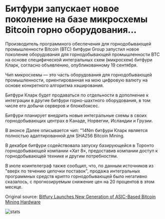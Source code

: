 # Битфури запускает новое поколение на базе микросхемы Bitcoin горно оборудования...

Производитель программного обеспечения для горнодобывающей промышленности Bitcoin (BTC) битфури Group запустил новое поколение оборудования для горнодобывающей промышленности BTC на основе специфической интегральных схем (микросхем) битфури Кларк, согласно объявлению, опубликованному 19 сентября.

Чип микросхемы — это часть оборудования для горнодобывающей промышленности, ориентированная на мою цифровую валюту на основе конкретного алгоритма хэширования.

Битфури Кларк будет продаваться по отдельности в дополнение к интеграции в другие битфури горно-шахтного оборудования, в том числе его добычи серверов и блоккбоксес.

Битфури планирует внедрить новые интегральные схемы в своих горнодобывающих центрах в Канаде, Норвегии, Исландии и Грузии.

В анонсе Далее описывается чип: "14Nm битфури Кларк является полностью адаптированной для SHA256 Bitcoin Mining.

В декабре битфури содействовала запуску базирующейся в Торонто горнодобывающей компании «Хат 8», предоставив компании доступ к горнодобывающей технике и другим потребностям.

В июле коинтелеграф также сообщил, что, по данным источников из "вверх по течению цепочки поставок", продажа интегральных программных средств крипто горнодобывающей было негативно сказалось, с прогнозируемым снижение цен на 20 процентов в этом месяце.

Original source: [Bitfury Launches New Generation of ASIC-Based Bitcoin Mining Hardware](https://cointelegraph.com/news/bitfury-launches-new-generation-of-asic-based-bitcoin-mining-hardware)

![stats](https://c.statcounter.com/11760860/0/a89fa40b/1/ "stats")